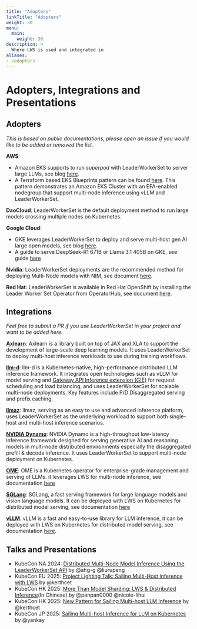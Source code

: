 ```yaml
---
title: "Adopters"
linkTitle: "Adopters"
weight: 30
menu:
  main:
    weight: 30
description: >
  Where LWS is used and integrated in
aliases:
- /adopters
---
```


# Adopters, Integrations and Presentations

## Adopters

*This is based on public documentations, please open an issue if you would like to be added or removed the list.*

**AWS**:
   * Amazon EKS supports to run *superpod* with LeaderWorkerSet to server large LLMs, see blog [here](https://aws.amazon.com/blogs/hpc/scaling-your-llm-inference-workloads-multi-node-deployment-with-tensorrt-llm-and-triton-on-amazon-eks/).
   * A Terraform based EKS Blueprints pattern can be found [here](https://aws-ia.github.io/terraform-aws-eks-blueprints/patterns/machine-learning/multi-node-vllm/). This pattern demonstrates an Amazon EKS Cluster with an EFA-enabled nodegroup that support multi-node inference using vLLM and LeaderWorkerSet.

**DaoCloud**: LeaderWorkerSet is the default deployment method to run large models crossing multiple nodes on Kubernetes.

**Google Cloud**:
   * GKE leverages LeaderWorkerSet to deploy and serve multi-host gen AI large open models, see blog [here](https://cloud.google.com/blog/products/ai-machine-learning/deploy-and-serve-open-models-over-google-kubernetes-engine?e=48754805).
   * A guide to serve DeepSeek-R1 671B or Llama 3.1 405B on GKE, see guide [here](https://cloud.google.com/kubernetes-engine/docs/tutorials/serve-multihost-gpu)

**Nvidia**: LeaderWorkerSet deployments are the recommended method for deploying Multi-Node models with NIM, see document [here](https://docs.nvidia.com/nim/large-language-models/1.5.0/deploy-helm.html#multi-node-models).

**Red Hat**: LeaderWorkerSet is available in Red Hat OpenShift by installing the Leader Worker Set Operator from OperatorHub, see document [here](https://docs.redhat.com/en/documentation/openshift_container_platform/latest/html-single/ai_workloads/index#leader-worker-set-operator).

## Integrations

*Feel free to submit a PR if you use LeaderWorkerSet in your project and want to be added here.*

[**Axlearn**](https://github.com/apple/axlearn): Axlearn is a library built on top of JAX and XLA to support the development of large-scale deep learning models. It uses LeaderWorkerSet to deploy multi-host
inference workloads to use during training workflows.

[**llm-d**](https://github.com/llm-d/llm-d): llm-d is a Kubernetes-native, high-performance distributed LLM inference framework. It integrates open technologies such as vLLM for model serving and [Gateway API Inference extension (GIE)](https://github.com/kubernetes-sigs/gateway-api-inference-extension) for request scheduling and load balancing, and uses LeaderWorkerSet for scalable multi-node deployments. Key features include P/D Disaggregated serving and prefix caching.

[**llmaz**](https://github.com/InftyAI/llmaz): llmaz, serving as an easy to use and advanced inference platform, uses LeaderWorkerSet as the underlying workload to support both single-host and multi-host inference scenarios.

[**NVIDIA Dynamo**](https://github.com/ai-dynamo/dynamo): NVIDIA Dynamo is a high-throughput low-latency inference framework designed for serving generative AI and reasoning models in multi-node distributed environments especially the disaggregated prefill & decode inference. It uses LeaderWorkerSet to support multi-node deployment on Kubernetes.

[**OME**](https://github.com/sgl-project/ome): OME is a Kubernetes operator for enterprise-grade management and serving of LLMs.
it leverages LWS for multi-node inference, see documentation [here](https://docs.sglang.ai/ome/docs/concepts/inference_service/#multi-node-mode)

[**SGLang**](https://github.com/sgl-project/sglang): SGLang, a fast serving framework for large language models and vision language models. It can be deployed with LWS on Kubernetes for
distributed model serving, see documentation [here](https://docs.sglang.ai/references/deploy_on_k8s.html#deploy-on-kubernetes)

[**vLLM**](https://github.com/vllm-project/vllm): vLLM is a fast and easy-to-use library for LLM inference, it can be deployed with LWS on Kubernetes for distributed model serving, see documentation [here](https://docs.vllm.ai/en/stable/deployment/frameworks/lws.html).


## Talks and Presentations

- KubeCon NA 2024: [Distributed Multi-Node Model Inference Using the LeaderWorkerSet API](https://www.youtube.com/watch?v=Al51wafTrRE) by @ahg-g @liurupeng
- KubeCon EU 2025: [Project Lighting Talk: Sailing Multi-Host Inference with LWS](https://www.youtube.com/watch?v=PJ8qgKEwDyM) by @kerthcet
- KubeCon HK 2025: [More Than Model Sharding: LWS & Distributed Inference](https://www.youtube.com/watch?v=Yzk30z_exIs)(In Chinese) by @panpan0000 @nicole-lihui
- KubeCon HK 2025: [New Pattern for Sailing Multi-host LLM Inference](https://youtu.be/Jou7j-X_VJA) by @kerthcet
- KubeCon JP 2025: [Sailing Multi-host Inference for LLM on Kubernetes](https://youtu.be/PBJk2UqF_-k) by @yankay
